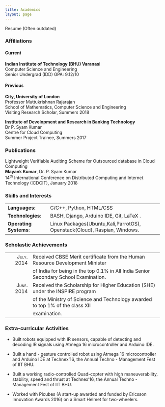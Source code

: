 ```yaml
---
title: Academics
layout: page
---
```

<p> <a style="text-decoration:none" href="https://mayankkr8.github.io/assets/My_CV.pdf"> Resume</a> (Often outdated) </p>

### Affiliations

#### Current

**Indian Institute of Technology (BHU) Varanasi**  
<a style="text-decoration:none" href="https://iitbhu.ac.in/dept/cse">Computer Science and Engineering</a>  
Senior Undergrad (IDD)  <span class="smallcaps">GPA</span>: <a style="text-decoration:none" href="https://mayankkr8.github.io/assets/Grades.pdf">9.12/10</a>  

#### Previous 

**City, University of London**     
<a style="text-decoration:none" href="https://www.city.ac.uk/people/academics/muttukrishnan-rajarajane"> Professor Muttukrishnan Rajarajan</a>  
School of Mathematics, Computer Science and Engineering  
Visiting Research Scholar, Summers 2018

**Institute of Development and Research in Banking Technology**       
<a style="text-decoration:none" href="https://www.idrbt.ac.in/psyam.html"> Dr P. Syam Kumar</a>  
Centre for Cloud Computing  
Summer Project Trainee, Summers 2017  

### Publications
<a style="text-decoration:none" href="https://doi.org/10.1007/978-3-319-72344-0_23"> Lightweight Verifiable Auditing Scheme for Outsourced database in Cloud Computing</a>   
**Mayank Kumar**, Dr. P. Syam Kumar  
14<sup>th</sup> International Conference on Distributed Computing and Internet Technology (ICDCIT), January 2018 

### Skills and Interests

|                        |                                                                           |
| :--------------------  | :------------------------------------------------------------------------ |
|         **Languages**: | C/C++, Python, HTML/CSS                                                   |
|      **Technologies**: | BASH, Django, Arduino IDE, Git, LaTeX .                                   |
| **Operating Systems**: | Linux Packages(Ubuntu,Kali,ParrotOS), Openstack(Cloud), Raspian, Windows. |

### Scholastic Achievements

|                                           |                                                                                      |
| ----------------------------------------: | :----------------------------------------------------------------------------------- |
| <span class="smallcaps">July.</span> 2014 | Received CBSE Merit certificate from the Human Resource Development Minister         |
|                                           | of India for being in the top 0.1% in All India Senior Secondary School Examination. |
| <span class="smallcaps">June.</span> 2014 | Received the Scholarship for Higher Education (SHE) under the INSPIRE program        |
|                                           | of the Ministry of Science and Technology awarded to top 1% of the class XII         |
|                                           | examination.                                                                         |

### Extra-curricular Activities

  - Built robots equipped with IR sensors, capable of detecting and
    decoding IR signals using Atmega 16 microcontroller and Arduino IDE.

  - Built a hand - gesture controlled robot using Atmega 16
    microcontroller and Arduino IDE at Technex’16, the Annual Techno -
    Management Fest of IIT BHU.

  - Built a working radio-controlled Quad-copter with high
    maneuverability, stability, speed and thrust at Technex’16, the
    Annual Techno - Management Fest of IIT BHU.

  - Worked with Picubes (A start-up awarded and funded by Ericsson
    Innovation Awards 2016) on a Smart Helmet for two-wheelers.
